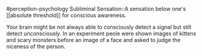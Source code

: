 #perception-psychology 
Subliminal Sensation::A sensation below one's [[absolute threshold]] for conscious awareness.
<!--SR:!2024-02-05,3,250-->

Your brain might be not always able to consciously detect a signal but still detect unconsciously. In an experiment peole were shown images of kittens and scary monsters before an image of a face and asked to judge the niceness of the person. 